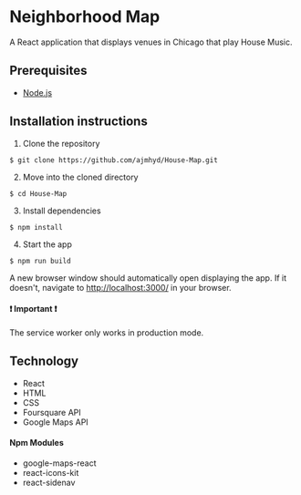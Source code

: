 # Neighborhood Map
A React application that displays venues in Chicago that play House Music.

## Prerequisites
* [Node.js](https://nodejs.org/en/)

## Installation instructions
1. Clone the repository
```console
$ git clone https://github.com/ajmhyd/House-Map.git
```

2. Move into the cloned directory
```console
$ cd House-Map
```

3. Install dependencies
```console
$ npm install
```

4. Start the app
```console
$ npm run build
```
A new browser window should automatically open displaying the app.  If it doesn't, navigate to [http://localhost:3000/](http://localhost:3000/) in your browser.

#### :exclamation: Important :exclamation:

The service worker only works in production mode.

## Technology
- React
- HTML
- CSS
- Foursquare API
- Google Maps API
#### Npm Modules
- google-maps-react
- react-icons-kit
- react-sidenav


